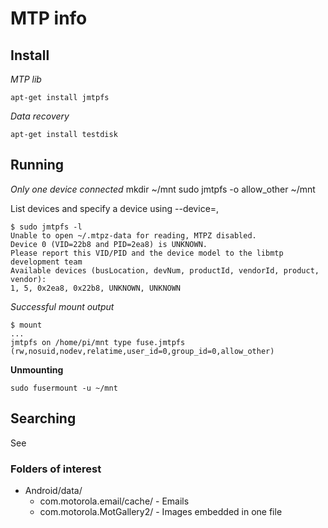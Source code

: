 # MTP info

## Install

*MTP lib*   

    apt-get install jmtpfs

*Data recovery*   

    apt-get install testdisk

## Running

*Only one device connected*
    mkdir ~/mnt
    sudo jmtpfs -o allow_other ~/mnt

List devices and specify a device using --device=<busnum>,<devnum>

    $ sudo jmtpfs -l
    Unable to open ~/.mtpz-data for reading, MTPZ disabled.
    Device 0 (VID=22b8 and PID=2ea8) is UNKNOWN.
    Please report this VID/PID and the device model to the libmtp development team
    Available devices (busLocation, devNum, productId, vendorId, product, vendor):
    1, 5, 0x2ea8, 0x22b8, UNKNOWN, UNKNOWN

*Successful mount output*

    $ mount
    ...
    jmtpfs on /home/pi/mnt type fuse.jmtpfs (rw,nosuid,nodev,relatime,user_id=0,group_id=0,allow_other)


**Unmounting**
    
    sudo fusermount -u ~/mnt


## Searching

See 

### Folders of interest

- Android/data/
  - com.motorola.email/cache/ - Emails
  - com.motorola.MotGallery2/ - Images embedded in one file

